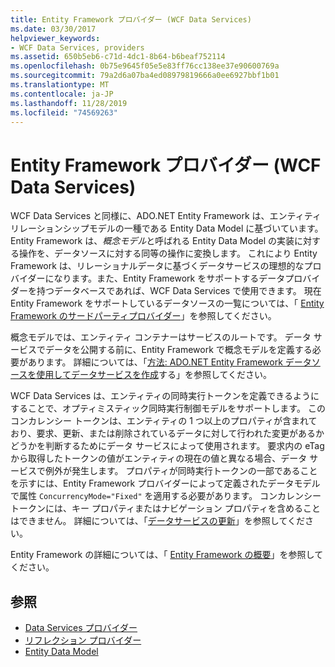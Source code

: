 ```yaml
---
title: Entity Framework プロバイダー (WCF Data Services)
ms.date: 03/30/2017
helpviewer_keywords:
- WCF Data Services, providers
ms.assetid: 650b5eb6-c71d-4dc1-8b64-b6beaf752114
ms.openlocfilehash: 0b75e9645f05e5e83ff76cc138ee37e90600769a
ms.sourcegitcommit: 79a2d6a07ba4ed08979819666a0ee6927bbf1b01
ms.translationtype: MT
ms.contentlocale: ja-JP
ms.lasthandoff: 11/28/2019
ms.locfileid: "74569263"
---
```

# <a name="entity-framework-provider-wcf-data-services"></a>Entity Framework プロバイダー (WCF Data Services)
WCF Data Services と同様に、ADO.NET Entity Framework は、エンティティリレーションシップモデルの一種である Entity Data Model に基づいています。 Entity Framework は、*概念モデル*と呼ばれる Entity Data Model の実装に対する操作を、データソースに対する同等の操作に変換します。 これにより Entity Framework は、リレーショナルデータに基づくデータサービスの理想的なプロバイダーになります。また、Entity Framework をサポートするデータプロバイダーを持つデータベースであれば、WCF Data Services で使用できます。 現在 Entity Framework をサポートしているデータソースの一覧については、「 [Entity Framework のサードパーティプロバイダー](https://go.microsoft.com/fwlink/?LinkId=143699)」を参照してください。  
  
 概念モデルでは、エンティティ コンテナーはサービスのルートです。 データ サービスでデータを公開する前に、Entity Framework で概念モデルを定義する必要があります。 詳細については、「[方法: ADO.NET Entity Framework データソースを使用してデータサービスを作成](create-a-data-service-using-an-adonet-ef-data-wcf.md)する」を参照してください。  
  
 WCF Data Services は、エンティティの同時実行トークンを定義できるようにすることで、オプティミスティック同時実行制御モデルをサポートします。 このコンカレンシー トークンは、エンティティの 1 つ以上のプロパティが含まれており、要求、更新、または削除されているデータに対して行われた変更があるかどうかを判断するためにデータ サービスによって使用されます。 要求内の eTag から取得したトークンの値がエンティティの現在の値と異なる場合、データ サービスで例外が発生します。 プロパティが同時実行トークンの一部であることを示すには、Entity Framework プロバイダーによって定義されたデータモデルで属性 `ConcurrencyMode="Fixed"` を適用する必要があります。 コンカレンシー トークンには、キー プロパティまたはナビゲーション プロパティを含めることはできません。 詳細については、「[データサービスの更新](updating-the-data-service-wcf-data-services.md)」を参照してください。  
  
 Entity Framework の詳細については、「 [Entity Framework の概要](../adonet/ef/overview.md)」を参照してください。  
  
## <a name="see-also"></a>参照

- [Data Services プロバイダー](data-services-providers-wcf-data-services.md)
- [リフレクション プロバイダー](reflection-provider-wcf-data-services.md)
- [Entity Data Model](../adonet/entity-data-model.md)
